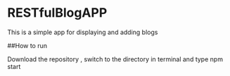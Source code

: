 # RESTfulBlogAPP

This is a simple app for displaying and adding blogs

##How to run

Download the repository , switch to the directory in terminal and type
npm start
